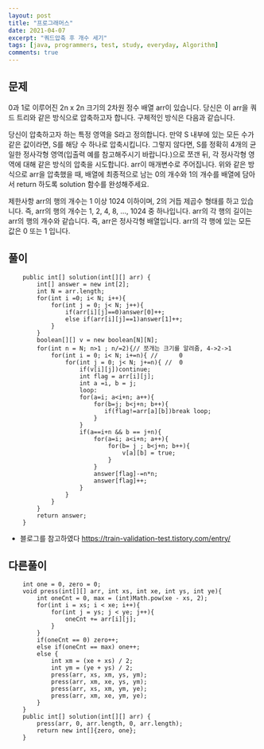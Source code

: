 ```yaml
---
layout: post
title: "프로그래머스"
date: 2021-04-07
excerpt: "쿼드압축 후 개수 세기"
tags: [java, programmers, test, study, everyday, Algorithm]
comments: true
---
```



## 문제
 0과 1로 이루어진 2n x 2n 크기의 2차원 정수 배열 arr이 있습니다. 당신은 이 arr을 쿼드 트리와 같은 방식으로 압축하고자 합니다. 구체적인 방식은 다음과 같습니다.

당신이 압축하고자 하는 특정 영역을 S라고 정의합니다.
만약 S 내부에 있는 모든 수가 같은 값이라면, S를 해당 수 하나로 압축시킵니다.
그렇지 않다면, S를 정확히 4개의 균일한 정사각형 영역(입출력 예를 참고해주시기 바랍니다.)으로 쪼갠 뒤, 각 정사각형 영역에 대해 같은 방식의 압축을 시도합니다.
arr이 매개변수로 주어집니다. 위와 같은 방식으로 arr을 압축했을 때, 배열에 최종적으로 남는 0의 개수와 1의 개수를 배열에 담아서 return 하도록 solution 함수를 완성해주세요.

제한사항
arr의 행의 개수는 1 이상 1024 이하이며, 2의 거듭 제곱수 형태를 하고 있습니다. 즉, arr의 행의 개수는 1, 2, 4, 8, ..., 1024 중 하나입니다.
arr의 각 행의 길이는 arr의 행의 개수와 같습니다. 즉, arr은 정사각형 배열입니다.
arr의 각 행에 있는 모든 값은 0 또는 1 입니다.


## 풀이


```
	public int[] solution(int[][] arr) {
		int[] answer = new int[2];
        int N = arr.length;
        for(int i =0; i< N; i++){
            for(int j = 0; j< N; j++){
                if(arr[i][j]==0)answer[0]++;
                else if(arr[i][j]==1)answer[1]++;
            }
        }
        boolean[][] v = new boolean[N][N];
        for(int n = N; n>1 ; n/=2){// 쪼개는 크기를 알려줌, 4->2->1
            for(int i = 0; i< N; i+=n){ //      0
                for(int j = 0; j< N; j+=n){ //  0
                    if(v[i][j])continue;
                    int flag = arr[i][j];
                    int a =i, b = j;
                    loop: 
                    for(a=i; a<i+n; a++){
                        for(b=j; b<j+n; b++){
                           if(flag!=arr[a][b])break loop;
                        }
                    }
                    if(a==i+n && b == j+n){
                        for(a=i; a<i+n; a++){
                            for(b= j ; b<j+n; b++){
                                v[a][b] = true;
                            }
                        }
                        answer[flag]-=n*n;
                        answer[flag]++;
                    }
                }
            }
        }
        return answer;
    }
```

* 블로그를 참고하였다 https://train-validation-test.tistory.com/entry/


## 다른풀이


```
    int one = 0, zero = 0;
    void press(int[][] arr, int xs, int xe, int ys, int ye){
        int oneCnt = 0, max = (int)Math.pow(xe - xs, 2);
        for(int i = xs; i < xe; i++){
            for(int j = ys; j < ye; j++){
                oneCnt += arr[i][j];
            }
        }
        if(oneCnt == 0) zero++;
        else if(oneCnt == max) one++;
        else {
            int xm = (xe + xs) / 2;
            int ym = (ye + ys) / 2;
            press(arr, xs, xm, ys, ym);
            press(arr, xm, xe, ys, ym);
            press(arr, xs, xm, ym, ye);
            press(arr, xm, xe, ym, ye);
        }
    }
    public int[] solution(int[][] arr) {
        press(arr, 0, arr.length, 0, arr.length);
        return new int[]{zero, one};
    }
```
